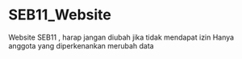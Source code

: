 # SEB11_Website
Website SEB11 , harap jangan diubah jika tidak mendapat izin
Hanya anggota yang diperkenankan merubah data
